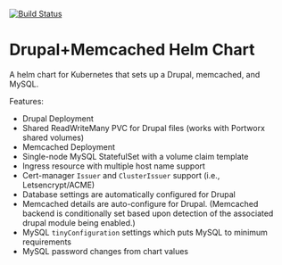 [![Build Status](https://img.shields.io/github/workflow/status/misterjoshua/drupal-memcached/CI)](https://github.com/misterjoshua/drupal-memcached/actions?query=workflow%3ACI)

# Drupal+Memcached Helm Chart

A helm chart for Kubernetes that sets up a Drupal, memcached, and MySQL.

Features:
* Drupal Deployment
* Shared ReadWriteMany PVC for Drupal files (works with Portworx shared volumes)
* Memcached Deployment
* Single-node MySQL StatefulSet with a volume claim template
* Ingress resource with multiple host name support
* Cert-manager `Issuer` and `ClusterIssuer` support (i.e., Letsencrypt/ACME)
* Database settings are automatically configured for Drupal
* Memcached details are auto-configure for Drupal. (Memcached backend is conditionally set based upon detection of the associated drupal module being enabled.)
* MySQL `tinyConfiguration` settings which puts MySQL to minimum requirements
* MySQL password changes from chart values
